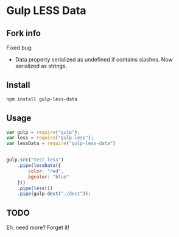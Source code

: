 # Gulp LESS Data

## Fork info
Fixed bug:
* Data property serialized as undefined if contains slashes. Now serialized as strings.

## Install
```sh
npm install gulp-less-data
```
## Usage

```javascript
var gulp = require("gulp");
var less = require("gulp-less");
var lessData = require("gulp-less-data")


gulp.src("test.less")
    .pipe(lessData({
        color: "red",
        bgcolor: "blue"
    }))
    .pipe(less())
    .pipe(gulp.dest("./dest"));
```

## TODO

Eh, need more? Forget it! 
